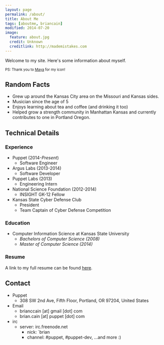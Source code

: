 ```yaml
---
layout: page
permalink: /about/
title: About Me
tags: [aboutme, briancain]
modified: 2014-07-20
image:
  feature: about.jpg
  credit: Unknown
  creditlink: http://mademistakes.com
---
```


Welcome to my site. Here's some information about myself.

<sub>PS: Thank you to <a href="http://duetarts.tumblr.com/" target="_blank">Maya</a> for my icon!</sub>

## Random Facts

- Grew up around the Kansas City area on the Missouri and Kansas sides.
- Musician since the age of 5
- Enjoys learning about tea and coffee (and drinking it too)
- Helped grow a strength community in Manhattan Kansas and currently contributes to one in Portland Oregon.

## Technical Details

### Experience

- Puppet (2014-_Present_)
  + Software Engineer
- Argus Labs (2013-2014)
  + Software Developer
- Puppet Labs (2013)
  + Engineering Intern
- National Science Foundation (2012-2014)
  + INSIGHT GK-12 Fellow
- Kansas State Cyber Defense Club
  + President
  + Team Captain of Cyber Defense Competition

### Education

- Computer Information Science at Kansas State University
  + _Bachelors of Computer Science (2008)_
  + _Master of Computer Science (2014)_

### Resume

A link to my full resume can be found [here](https://dl.dropboxusercontent.com/u/20387923/briancain_resume.pdf).

## Contact

- Puppet
  + 308 SW 2nd Ave, Fifth Floor, Portland, OR 97204, United States
- Email
  + brianccain [at] gmail [dot] com
  + brian.cain [at] puppet [dot] com
- irc
  + server: irc.freenode.net
    - nick: `brian
    - channel: #puppet, #puppet-dev, ...and more :)
